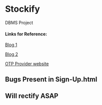 # Stockify
DBMS Project

#### Links for Reference:
[Blog 1](https://www.analyticsvidhya.com/blog/2018/10/predicting-stock-price-machine-learningnd-deep-learning-techniques-python/)

[Blog 2](https://towardsdatascience.com/getting-rich-quick-with-machine-learning-and-stock-market-predictions-696802da94fe)

[OTP Provider website](https://www.miniorange.com/otp-verification-serivce#validateotpjs)

## Bugs Present in Sign-Up.html
## Will rectify ASAP
